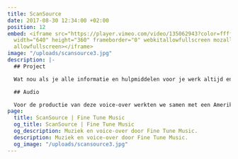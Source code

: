 ```yaml
---
title: ScanSource
date: 2017-08-30 12:34:00 +02:00
position: 12
embed: <iframe src="https://player.vimeo.com/video/135062943?color=ffffff&title=0&byline=0&portrait=0"
  width="640" height="360" frameborder="0" webkitallowfullscreen mozallowfullscreen
  allowfullscreen></iframe>
image: "/uploads/scansource3.jpg"
description: |-
  ## Project

  Wat nou als je alle informatie en hulpmiddelen voor je werk altijd en overal voor handen zou hebben? In deze video vertelt ScanSource over haar nieuwe technologie PartnerPAD.

  ## Audio

  Voor de productie van deze voice-over werkten we samen met een Amerikaanse stem-acteur om de internationale doelgroep van het bedrijf aan te spreken. Bij het componeren van de muziek zijn we op zoek gegaan naar een zakelijke, moderne sound, die toch warm en menselijk voelt.
page:
  title: ScanSource | Fine Tune Music
  og_title: ScanSource | Fine Tune Music
  og_description: Muziek en voice-over door Fine Tune Music.
  description: Muziek en voice-over door Fine Tune Music.
  og_image: "/uploads/scansource3.jpg"
---
```



